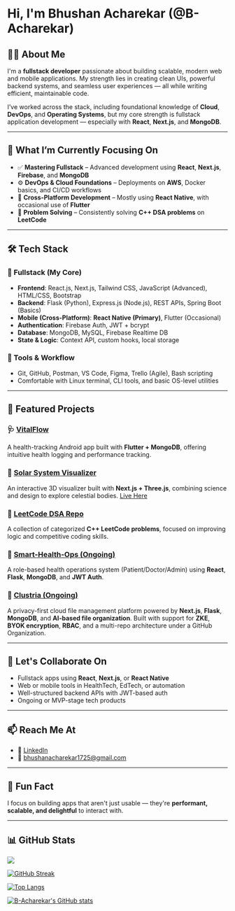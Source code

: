 
# Hi, I'm Bhushan Acharekar (@B-Acharekar)

## 👨‍💻 About Me

I'm a **fullstack developer** passionate about building scalable, modern web and mobile applications.
My strength lies in creating clean UIs, powerful backend systems, and seamless user experiences — all while writing efficient, maintainable code.

I’ve worked across the stack, including foundational knowledge of **Cloud**, **DevOps**, and **Operating Systems**, but my core strength is fullstack application development — especially with **React**, **Next.js**, and **MongoDB**.

---

## 🚀 What I’m Currently Focusing On

* ✅ **Mastering Fullstack** – Advanced development using **React**, **Next.js**, **Firebase**, and **MongoDB**
* ⚙️ **DevOps & Cloud Foundations** – Deployments on **AWS**, Docker basics, and CI/CD workflows
* 📱 **Cross-Platform Development** – Mostly using **React Native**, with occasional use of **Flutter**
* 🧠 **Problem Solving** – Consistently solving **C++ DSA problems** on **LeetCode**

---

## 🛠️ Tech Stack

### 💪 Fullstack (My Core)

* **Frontend**: React.js, Next.js, Tailwind CSS, JavaScript (Advanced), HTML/CSS, Bootstrap
* **Backend**: Flask (Python), Express.js (Node.js), REST APIs, Spring Boot (Basics)
* **Mobile (Cross-Platform)**: **React Native (Primary)**, Flutter (Occasional)
* **Authentication**: Firebase Auth, JWT + bcrypt
* **Database**: MongoDB, MySQL, Firebase Realtime DB
* **State & Logic**: Context API, custom hooks, local storage

### 🔧 Tools & Workflow

* Git, GitHub, Postman, VS Code, Figma, Trello (Agile), Bash scripting
* Comfortable with Linux terminal, CLI tools, and basic OS-level utilities

---

## 🌟 Featured Projects

### 🩺 [VitalFlow](https://github.com/B-Acharekar/vitalflow)

A health-tracking Android app built with **Flutter + MongoDB**, offering intuitive health logging and performance tracking.

### 🌌 [Solar System Visualizer](https://lnkd.in/g8MnHwi2)

An interactive 3D visualizer built with **Next.js + Three.js**, combining science and design to explore celestial bodies.
[Live Here](https://solar-visualizer.vercel.app/)

### 🧠 [LeetCode DSA Repo](https://leetcode.com/u/BhushanAcharekar/)

A collection of categorized **C++ LeetCode problems**, focused on improving logic and competitive coding skills.

### 🚧 [Smart-Health-Ops (Ongoing)](https://github.com/B-Acharekar/smart-health-ops)

A role-based health operations system (Patient/Doctor/Admin) using **React**, **Flask**, **MongoDB**, and **JWT Auth**.

### 🚀 [Clustria (Ongoing)](https://github.com/Friends-Mini-Projects/clustria-frontend)

A privacy-first cloud file management platform powered by **Next.js**, **Flask**, **MongoDB**, and **AI-based file organization**. Built with support for **ZKE**, **BYOK encryption**, **RBAC**, and a multi-repo architecture under a GitHub Organization.

---

## 🤝 Let's Collaborate On

* Fullstack apps using **React**, **Next.js**, or **React Native**
* Web or mobile tools in HealthTech, EdTech, or automation
* Well-structured backend APIs with JWT-based auth
* Ongoing or MVP-stage tech products

---

## 📫 Reach Me At

* 🔗 [LinkedIn](https://www.linkedin.com/in/bhushan-acharekar-6a0440225/)
* 📧 [bhushanacharekar1725@gmail.com](mailto:bhushanacharekar1725@gmail.com)

---

## 🎯 Fun Fact

I focus on building apps that aren't just usable — they're **performant, scalable, and delightful** to interact with.

---

## 📊 GitHub Stats

![](https://komarev.com/ghpvc/?username=B-Acharekar\&label=Profile%20views\&color=0e75b6\&style=flat)

[![GitHub Streak](https://streak-stats.demolab.com?user=B-Acharekar\&theme=default)](https://git.io/streak-stats)

[![Top Langs](https://github-readme-stats.vercel.app/api/top-langs/?username=B-Acharekar\&layout=compact)](https://github.com/anuraghazra/github-readme-stats)

[![B-Acharekar's GitHub stats](https://github-readme-stats.vercel.app/api?username=B-Acharekar\&show_icons=true\&theme=default)](https://github.com/anuraghazra/github-readme-stats)

